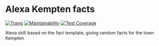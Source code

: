 # Alexa Kempten facts

[![Travis](https://img.shields.io/travis/particleflux/alexa-kempten-facts.svg)](https://travis-ci.org/particleflux/alexa-kempten-facts)
[![Maintainability](https://api.codeclimate.com/v1/badges/1e3527744b85ad7fb77b/maintainability)](https://codeclimate.com/github/particleflux/alexa-kempten-facts/maintainability)
[![Test Coverage](https://api.codeclimate.com/v1/badges/1e3527744b85ad7fb77b/test_coverage)](https://codeclimate.com/github/particleflux/alexa-kempten-facts/test_coverage)

Alexa skill based on the fact template, giving random facts for the town Kempten

